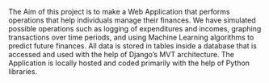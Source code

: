 The Aim of this project is to make a Web Application that performs operations that help individuals manage their finances. We have simulated possible operations such as logging of expenditures and incomes, graphing transactions over time periods, and using Machine Learning algorithms to predict future finances. All data is stored in tables inside a database that is accessed and used with the help of Django’s MVT architecture. The Application is locally hosted and coded primarily with the help of Python libraries. 
